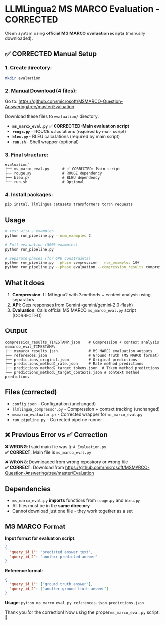 # LLMLingua2 MS MARCO Evaluation - CORRECTED

Clean system using **official MS MARCO evaluation scripts** (manually downloaded).

## ✅ CORRECTED Manual Setup

### 1. Create directory:
```bash
mkdir evaluation
```

### 2. Manual Download (4 files):
Go to: https://github.com/microsoft/MSMARCO-Question-Answering/tree/master/Evaluation

Download these files to `evaluation/` directory:
- **`ms_marco_eval.py`** ✅ **CORRECTED: Main evaluation script** 
- **`rouge.py`** - ROUGE calculations (required by main script)
- **`bleu.py`** - BLEU calculations (required by main script)  
- **`run.sh`** - Shell wrapper (optional)

### 3. Final structure:
```
evaluation/
├── ms_marco_eval.py      # ✅ CORRECTED: Main script
├── rouge.py              # ROUGE dependency
├── bleu.py               # BLEU dependency
└── run.sh                # Optional
```

### 4. Install packages:
```bash
pip install llmlingua datasets transformers torch requests
```

## Usage

```bash
# Test with 2 examples
python run_pipeline.py --num_examples 2

# Full evaluation (5000 examples)
python run_pipeline.py

# Separate phases (for GPU constraints)
python run_pipeline.py --phase compression --num_examples 100
python run_pipeline.py --phase evaluation --compression_results compression_results_TIMESTAMP.json
```

## What it does

1. **Compression**: LLMLingua2 with 3 methods + context analysis using separators
2. **API**: Gets responses from Gemini (gemini/gemini-2.0-flash)
3. **Evaluation**: Calls official MS MARCO `ms_marco_eval.py` script (CORRECTED)

## Output

```
compression_results_TIMESTAMP.json    # Compression + context analysis
msmarco_eval_TIMESTAMP/
├── msmarco_results.json              # MS MARCO evaluation outputs
├── references.json                   # Ground truth (MS MARCO format)
├── predictions_original.json         # Original predictions
├── predictions_method1_rate.json     # Rate method predictions
├── predictions_method2_target_tokens.json  # Token method predictions
└── predictions_method3_target_contexts.json # Context method predictions
```

## Files (corrected)

- `config.json` - Configuration (unchanged)
- `llmlingua_compressor.py` - Compression + context tracking (unchanged) 
- `msmarco_evaluator.py` - Corrected wrapper for `ms_marco_eval.py`
- `run_pipeline.py` - Corrected pipeline runner 

## ❌ Previous Error vs ✅ Correction

**❌ WRONG**: I said main file was `Q+A_Evaluation.py`  
**✅ CORRECT**: Main file is `ms_marco_eval.py`

**❌ WRONG**: Downloaded from wrong repository or wrong file  
**✅ CORRECT**: Download from https://github.com/microsoft/MSMARCO-Question-Answering/tree/master/Evaluation

## Dependencies

- `ms_marco_eval.py` **imports** functions from `rouge.py` and `bleu.py`
- All files must be in the **same directory** 
- Cannot download just one file - they work together as a set

## MS MARCO Format

**Input format for evaluation script**:
```json
{
  "query_id_1": "predicted answer text",
  "query_id_2": "another predicted answer"
}
```

**Reference format**:
```json
{
  "query_id_1": ["ground truth answer"],
  "query_id_2": ["another ground truth answer"]  
}
```

**Usage**: `python ms_marco_eval.py references.json predictions.json`

Thank you for the correction! Now using the proper `ms_marco_eval.py` script. 🎯